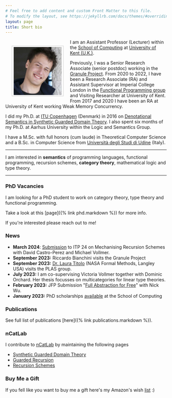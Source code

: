 ```yaml
---
# Feel free to add content and custom Front Matter to this file.
# To modify the layout, see https://jekyllrb.com/docs/themes/#overriding-theme-defaults
layout: page
title: Short bio
---
```


<img src="/assets/images/now.jpg" alt="Smiley face"
style="float:left;width:150px;height:150px;padding:3px 5px;border:1.5px solid
#ccc;margin:20px;"> 

I am an Assistant Professor (Lecturer) within the [School of
Computing](https://www.kent.ac.uk/computing) at [University of Kent
(U.K.)](https://www.kent.ac.uk). 

Previously, I was a Senior Research Associate (senior postdoc) working in the
[Granule Project](https://granule-project.github.io). From 2020 to 2022, I have
been a Research Associate (RA) and Assistant Supervisor at Imperial College
London in the [Functional Programming group](https://fp.doc.ic.ac.uk) and
Visiting Researcher at University of Kent. From 2017 and 2020 I have been an RA
at University of Kent working Weak Memory Concurrency.

I did my Ph.D. at [ITU Copenhagen](https://www.itu.dk) (Denmark) in 2016 on
[Denotational Semantics in Synthetic Guarded Domain
Theory](/assets/papers/paviotti-phdthesis.pdf). I also spent six months of my
Ph.D. at Aarhus University within the Logic and Semantics Group. 

I have a M.Sc. with full honors (cum laude) in Theoretical Computer Science and
a B.Sc. in Computer Science from [Università degli Studi di
Udine](https://www.uniud.it/it) (Italy).

---

I am interested in **semantics** of programming languages, functional
programming, recursion schemes, **category theory**, mathematical logic and type
theory. 

---

### PhD Vacancies
I am looking for a PhD student to work on category theory, type theory and functional programming.

Take a look at this [page]({% link phd.markdown %}) for more info.

If you're interested please reach out to me!

### News
- **March 2024**: [Submission](/assets/papers/itp23.pdf) to ITP 24 on Mechanising Recursion Schemes with David Castro-Perez and Michael Vollmer. 
- **September 2023:** Riccardo Bianchini visits the Granule Project 
- **September 2023:** [Dr. Laura Titolo](https://lauratitolo.github.io) (NASA Formal Methods, Langley USA) visits the PLAS group.
- **July 2023:** I am co-supervising Victoria Vollmer together with Dominic Orchard. Her thesis focusses on multicategories for linear type theories. 
- **February 2023:** JFP Submission "[Full Abstraction for Free](https://arxiv.org/abs/2303.09358)" with Nick Wu. 
- **January 2023:** PhD scholarships [available](/assets/phd-advert-2023.txt) at the School of Computing 

### Publications

See full list of publications [here]({% link publications.markdown %}).

### nCatLab

I contribute to [nCatLab](https://ncatlab.org/nlab/show/HomePage) by maintaining
the following pages 

- [Synthetic Guarded Domain Theory](https://ncatlab.org/nlab/show/synthetic+guarded+domain+theory)
- [Guarded Recursion](https://ncatlab.org/nlab/show/guarded+recursion)
- [Recursion Schemes](https://ncatlab.org/nlab/show/recursion+scheme)

### Buy Me a Gift
If you fell like you want to buy me a gift here's my Amazon's wish [list](https://www.amazon.co.uk/hz/wishlist/ls/10P2ZBPAA92EH?ref_=wl_share) :) 
